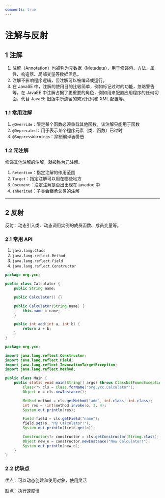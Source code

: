 ```yaml
---
comments: true
---
```


# 注解与反射

## 1 注解

1. 注解（Annotation）也被称为元数据（Metadata），用于修饰包、方法、属性、构造器、局部变量等数据信息。
2. 注解不影响程序逻辑，但注解可以被编译或运行。
3. 在 JavaSE 中，注解的使用目的比较简单，例如标记过时的功能，忽略警告等。在 JavaEE 中注解占据了更重要的角色，例如用来配置应用程序的任何切面，代替 JavaEE 旧版中所遗留的繁冗代码和 XML 配置等。

### 1.1 常用注解

1. `@Override`：限定某个函数必须重载其他函数，该注解只能用于函数
2. `@Deprecated`：用于表示某个程序元素（类、函数）已过时
3. `@SuppressWarnings`：抑制编译器警告

### 1.2 元注解

修饰其他注解的注解，就被称为元注解。

1. `Retention`：指定注解的作用范围
2. `Target`：指定注解可以用在哪些地方
3. `Document`：注定注解是否出出现在 javadoc 中
4. `Inherited`：子类会继承父类的注解

---

## 2 反射

反射：动态引入类、动态调用实例的成员函数、成员变量等。

### 2.1 常用 API

1. `java.lang.Class`
2. `java.lang.reflect.Method`
3. `java.lang.reflect.Field`
4. `java.lang.reflect.Constructor`

```java linenums="1"
package org.yxc;

public class Calculator {
    public String name;

    public Calculator() {}

    public Calculator(String name) {
        this.name = name;
    }

    public int add(int a, int b) {
        return a + b;
    }
}
```

```java linenums="1"
package org.yxc;

import java.lang.reflect.Constructor;
import java.lang.reflect.Field;
import java.lang.reflect.InvocationTargetException;
import java.lang.reflect.Method;

public class Main {
    public static void main(String[] args) throws ClassNotFoundException, InstantiationException, IllegalAccessException, NoSuchMethodException, InvocationTargetException, NoSuchFieldException {
        Class<?> cls = Class.forName("org.yxc.Calculator");
        Object o = cls.newInstance();

        Method method = cls.getMethod("add", int.class, int.class);
        int res = (int)method.invoke(o, 3, 4);
        System.out.println(res);

        Field field = cls.getField("name");
        field.set(o, "My Calculator!");
        System.out.println(field.get(o));

        Constructor<?> constructor = cls.getConstructor(String.class);
        Object new_o = constructor.newInstance("New Calculator!");
        System.out.println(new_o);
    }
}
```

### 2.2 优缺点

优点：可以动态创建和使用对象，使用灵活

缺点：执行速度慢

